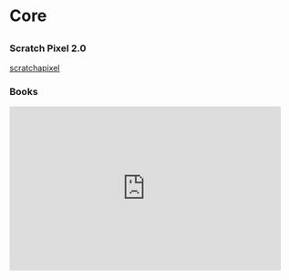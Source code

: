 # Core

##

### Scratch Pixel 2.0

[scratchapixel](https://www.scratchapixel.com)


### Books

<iframe src="https://onedrive.live.com/embed?cid=5B6C7A6D8ADA1882&resid=5B6C7A6D8ADA1882%213945&authkey=ANr09_TXpbpNrl0&em=2" width="476" height="288" frameborder="0" scrolling="no"></iframe>

